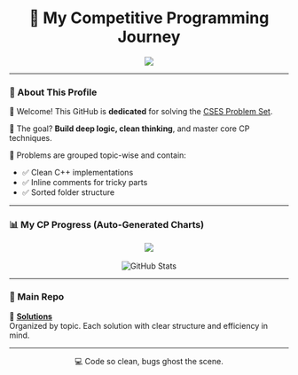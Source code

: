 <h1 align="center">🚀 My Competitive Programming Journey</h1>

<p align="center">
<img src="https://readme-typing-svg.demolab.com?font=Fira+Code&size=22&duration=2000&pause=1000&center=true&vCenter=true&width=480&lines=Let+bugs+fear;I+don%27t+write+code,+I+write+history!;Solving+CSES+like+it%27s+Tic-Tac-Toe.;Stack-Overflow+checks+my+profile.;" />

</p>

---

### 📘 About This Profile

👋 Welcome! This GitHub is **dedicated** for solving the [CSES Problem Set](https://cses.fi/problemset/).

🧠 The goal? **Build deep logic, clean thinking**, and master core CP techniques.

🔧 Problems are grouped topic-wise and contain:
- ✅ Clean C++ implementations
- ✅ Inline comments for tricky parts
- ✅ Sorted folder structure

---

### 📊 My CP Progress (Auto-Generated Charts)

<p align="center">
    <img src="https://github-readme-stats.vercel.app/api?username=YOUR_USERNAME&show_icons=true&theme=tokyonight&hide_title=true" />
  <br><br>
  <img src="https://github-readme-stats.vercel.app/api?username=hash-tinci&show_icons=true&theme=tokyonight&hide_title=true" alt="GitHub Stats" />
</p>

---

### 📂 Main Repo

🔗 **[Solutions](https://github.com/hash-tinci/cses-solutions)**  
Organized by topic. Each solution with clear structure and efficiency in mind.

---

<p align="center">
  💻 Code so clean, bugs ghost the scene.
</p>
